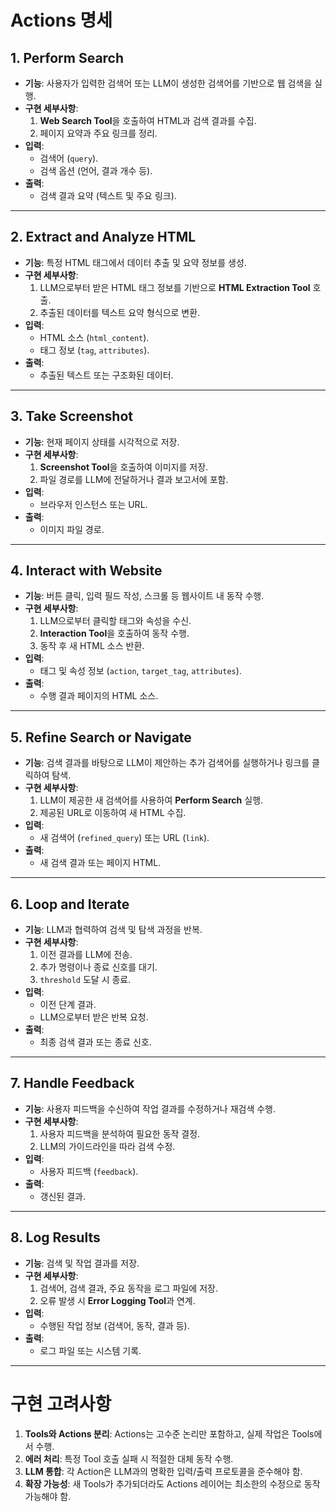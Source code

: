 # Actions 명세

## 1. Perform Search
- **기능**: 사용자가 입력한 검색어 또는 LLM이 생성한 검색어를 기반으로 웹 검색을 실행.
- **구현 세부사항**:
  1. **Web Search Tool**을 호출하여 HTML과 검색 결과를 수집.
  2. 페이지 요약과 주요 링크를 정리.
- **입력**:
  - 검색어 (`query`).
  - 검색 옵션 (언어, 결과 개수 등).
- **출력**:
  - 검색 결과 요약 (텍스트 및 주요 링크).

---

## 2. Extract and Analyze HTML
- **기능**: 특정 HTML 태그에서 데이터 추출 및 요약 정보를 생성.
- **구현 세부사항**:
  1. LLM으로부터 받은 HTML 태그 정보를 기반으로 **HTML Extraction Tool** 호출.
  2. 추출된 데이터를 텍스트 요약 형식으로 변환.
- **입력**:
  - HTML 소스 (`html_content`).
  - 태그 정보 (`tag`, `attributes`).
- **출력**:
  - 추출된 텍스트 또는 구조화된 데이터.

---

## 3. Take Screenshot
- **기능**: 현재 페이지 상태를 시각적으로 저장.
- **구현 세부사항**:
  1. **Screenshot Tool**을 호출하여 이미지를 저장.
  2. 파일 경로를 LLM에 전달하거나 결과 보고서에 포함.
- **입력**:
  - 브라우저 인스턴스 또는 URL.
- **출력**:
  - 이미지 파일 경로.

---

## 4. Interact with Website
- **기능**: 버튼 클릭, 입력 필드 작성, 스크롤 등 웹사이트 내 동작 수행.
- **구현 세부사항**:
  1. LLM으로부터 클릭할 태그와 속성을 수신.
  2. **Interaction Tool**을 호출하여 동작 수행.
  3. 동작 후 새 HTML 소스 반환.
- **입력**:
  - 태그 및 속성 정보 (`action`, `target_tag`, `attributes`).
- **출력**:
  - 수행 결과 페이지의 HTML 소스.

---

## 5. Refine Search or Navigate
- **기능**: 검색 결과를 바탕으로 LLM이 제안하는 추가 검색어를 실행하거나 링크를 클릭하여 탐색.
- **구현 세부사항**:
  1. LLM이 제공한 새 검색어를 사용하여 **Perform Search** 실행.
  2. 제공된 URL로 이동하여 새 HTML 수집.
- **입력**:
  - 새 검색어 (`refined_query`) 또는 URL (`link`).
- **출력**:
  - 새 검색 결과 또는 페이지 HTML.

---

## 6. Loop and Iterate
- **기능**: LLM과 협력하여 검색 및 탐색 과정을 반복.
- **구현 세부사항**:
  1. 이전 결과를 LLM에 전송.
  2. 추가 명령이나 종료 신호를 대기.
  3. `threshold` 도달 시 종료.
- **입력**:
  - 이전 단계 결과.
  - LLM으로부터 받은 반복 요청.
- **출력**:
  - 최종 검색 결과 또는 종료 신호.

---

## 7. Handle Feedback
- **기능**: 사용자 피드백을 수신하여 작업 결과를 수정하거나 재검색 수행.
- **구현 세부사항**:
  1. 사용자 피드백을 분석하여 필요한 동작 결정.
  2. LLM의 가이드라인을 따라 검색 수정.
- **입력**:
  - 사용자 피드백 (`feedback`).
- **출력**:
  - 갱신된 결과.

---

## 8. Log Results
- **기능**: 검색 및 작업 결과를 저장.
- **구현 세부사항**:
  1. 검색어, 검색 결과, 주요 동작을 로그 파일에 저장.
  2. 오류 발생 시 **Error Logging Tool**과 연계.
- **입력**:
  - 수행된 작업 정보 (검색어, 동작, 결과 등).
- **출력**:
  - 로그 파일 또는 시스템 기록.

---

# 구현 고려사항
1. **Tools와 Actions 분리**: Actions는 고수준 논리만 포함하고, 실제 작업은 Tools에서 수행.
2. **에러 처리**: 특정 Tool 호출 실패 시 적절한 대체 동작 수행.
3. **LLM 통합**: 각 Action은 LLM과의 명확한 입력/출력 프로토콜을 준수해야 함.
4. **확장 가능성**: 새 Tools가 추가되더라도 Actions 레이어는 최소한의 수정으로 동작 가능해야 함.
